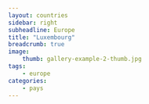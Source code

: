 ```yaml
---
layout: countries
sidebar: right
subheadline: Europe
title: "Luxembourg"
breadcrumb: true
image:
    thumb: gallery-example-2-thumb.jpg
tags:
    - europe
categories:
    - pays
---
```

